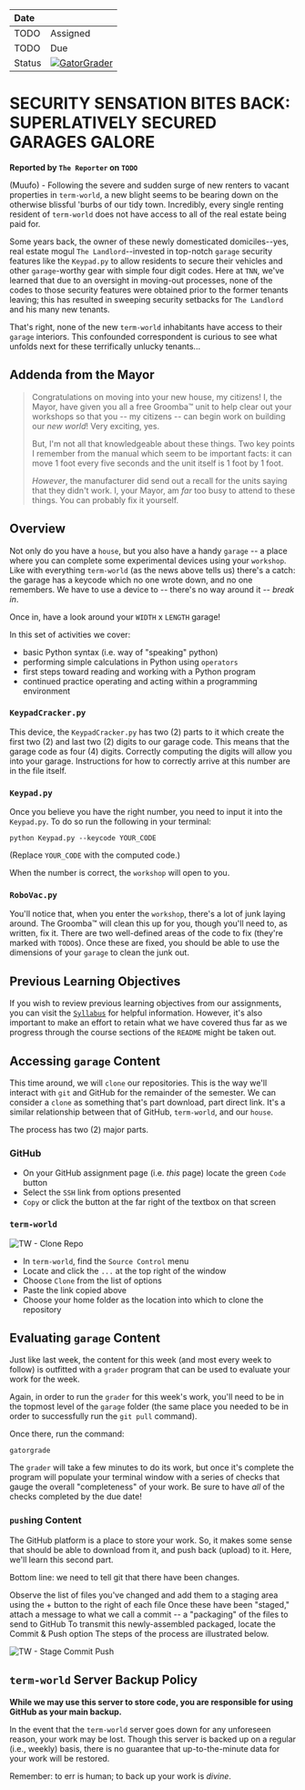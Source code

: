 | Date              |          |
|:------------------|:---------|
| TODO | Assigned |
| TODO    | Due      |
| Status            | [![GatorGrader](../../actions/workflows/main.yml/badge.svg)](../../actions/workflows/main.yml) |

# SECURITY SENSATION BITES BACK: SUPERLATIVELY SECURED GARAGES GALORE

**Reported by `The Reporter` on `TODO`**

(Muufo) - Following the severe and sudden surge of new renters to vacant properties in `term-world`, a new blight seems to be bearing down on the otherwise blissful 'burbs of our tidy town. Incredibly, every single renting resident of `term-world` does not have access to all of the real estate being paid for.

Some years back, the owner of these newly domesticated domiciles--yes, real estate mogul `The Landlord`--invested in top-notch `garage` security features like the `Keypad.py` to allow residents to secure their vehicles and other `garage`-worthy gear with simple four digit codes. Here at `TNN`, we've learned that due to an oversight in moving-out processes, none of the codes to those security features were obtained prior to the former tenants leaving; this has resulted in sweeping security setbacks for `The Landlord` and his many new tenants.

That's right, none of the new `term-world` inhabitants have access to their `garage` interiors. This confounded correspondent is curious to see what unfolds next for these terrifically unlucky tenants...

## Addenda from the Mayor

> Congratulations on moving into your new house, my citizens! I, the Mayor, have given you all a free Groomba™ unit to help clear out your workshops so that you -- my
> citizens -- can begin work on building our _new world_! Very exciting, yes.
>
> But, I'm not all that knowledgeable about these things. Two key points I remember from the manual which seem to be important facts: it can move 1 foot
> every five seconds and the unit itself is 1 foot by 1 foot.
>
> _However_, the manufacturer did send out a recall for the units saying that they didn't work. I, your Mayor, am _far_ too busy to attend
> to these things. You can probably fix it yourself.

## Overview

Not only do you have a `house`, but you also have a handy `garage` -- a place where you can complete some experimental devices using your `workshop`. Like with everything `term-world` (as the news above tells us) there's a catch: the garage has a keycode which no one wrote down, and no one remembers. We have to use a device to -- there's no way around it -- _break in_.

Once in, have a look around your `WIDTH` x `LENGTH` garage!

In this set of activities we cover:

* basic Python syntax (i.e. way of "speaking" python)
* performing simple calculations in Python using `operators`
* first steps toward reading and working with a Python program
* continued practice operating and acting within a programming environment

### `KeypadCracker.py`

This device, the `KeypadCracker.py` has two (2) parts to it which create the first two (2) and last two (2) digits to our garage code. This means that the garage code as four (4) digits. Correctly computing the digits will allow you into your garage. Instructions for how to correctly arrive at this number are in the file itself.

### `Keypad.py`

Once you believe you have the right number, you need to input it into the `Keypad.py`. To do so run the following in your terminal:

`python Keypad.py --keycode YOUR_CODE`

(Replace `YOUR_CODE` with the computed code.)

When the number is correct, the `workshop` will open to you.

### `RoboVac.py`

You'll notice that, when you enter the `workshop`, there's a lot of junk laying around. The Groomba™ will clean this up for you, though you'll need to, as written, fix it. There are two well-defined areas of the code to fix (they're marked with `TODO`s). Once these are fixed, you should be able to use the dimensions of your `garage` to clean the junk out.

## Previous Learning Objectives

If you wish to review previous learning objectives from our assignments, you can visit the [`Syllabus`](https://chompe.rs/100-syllabus) for helpful information. However, it's also important to make an effort to retain what we have covered thus far as we progress through the course sections of the `README` might be taken out.

## Accessing `garage` Content

This time around, we will `clone` our repositories. This is the way we'll interact with `git` and GitHub for the remainder of the semester. We can consider a `clone` as something that's part download, part direct link. It's a similar relationship between that of GitHub, `term-world`, and our `house`.

The process has two (2) major parts.

### GitHub
- On your GitHub assignment page (i.e. _this_ page) locate the green `Code` button
- Select the `SSH` link from options presented
- `Copy` or click the button at the far right of the textbox on that screen

### `term-world`

![TW - Clone Repo](https://user-images.githubusercontent.com/1552764/213931807-993be051-59e4-4102-b183-8c65bacaadee.png)

- In `term-world`, find the `Source Control` menu
- Locate and click the `...` at the top right of the window
- Choose `Clone` from the list of options
- Paste the link copied above
- Choose your home folder as the location into which to clone the repository

## Evaluating `garage` Content

Just like last week, the content for this week (and most every week to follow) is outfitted with a `grader` program that can be used to evaluate your work for the week.

Again, in order to run the `grader` for this week's work, you'll need to be in the topmost level of the `garage` folder (the same place you needed to be in order to successfully run the `git pull` command).

Once there, run the command:

```
gatorgrade
```

The `grader` will take a few minutes to do its work, but once it's complete the program will populate your terminal window with a series of checks that gauge the overall "completeness" of your work. Be sure to have *all* of the checks completed by the due date!

### `push`ing Content

The GitHub platform is a place to store your work. So, it makes some sense that should be able to download from it, and push back (upload) to it. Here, we'll learn this second part.

Bottom line: we need to tell git that there have been changes.

Observe the list of files you've changed and add them to a staging area using the + button to the right of each file
Once these have been "staged," attach a message to what we call a commit -- a "packaging" of the files to send to GitHub
To transmit this newly-assembled packaged, locate the Commit & Push option
The steps of the process are illustrated below.

![TW - Stage Commit Push](https://user-images.githubusercontent.com/1552764/213932192-b06e7640-7883-4fe5-93a2-07e38bf141e6.png)

## `term-world` Server Backup Policy

**While we may use this server to store code, you are responsible for using GitHub as your main backup.**

In the event that the `term-world` server goes down for any unforeseen reason, your work may be lost. Though this server is backed up on a regular (i.e., weekly) basis, there is no guarantee that up-to-the-minute data for your work will be restored.

Remember: to err is human; to back up your work is *divine*.
